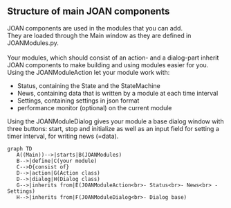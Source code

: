 ## Structure of main JOAN components

JOAN components are used in the modules that you can add.
<br>
They are loaded through the Main window as they are defined in JOANModules.py.
<br><br>
Your modules, which should consist of an action- and a dialog-part inherit JOAN components to make building and using modules easier for you.
<br>
Using the JOANModuleAction let your module work with:
<ul>
<li>Status, containing the State and the StateMachine</li>
<li>News, containing data that is written by a module at each time interval</li>
<li>Settings, containing settings in json format</li>
<li>performance monitor (optional) on the current module</li>
</ul>

Using the JOANModuleDialog gives your module a base dialog window with three buttons:
start, stop and initialize as well as an input field for setting a timer interval, for writing news (=data).

```mermaid
graph TD
   A((Main))-->|starts|B(JOANModules)
   B-->|define|C(your module)
   C-->D{consist of}
   D-->|action|G(Action class)
   D-->|dialog|H(Dialog class)
   G-->|inherits from|E(JOANModuleAction<br>- Status<br>- News<br> -Settings)
   H-->|inherits from|F(JOANModuleDialog<br>- Dialog base)
```
